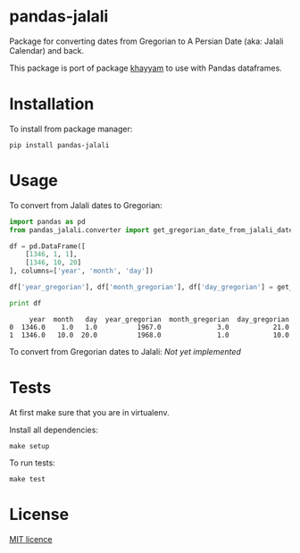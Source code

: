 # pandas-jalali

Package for converting dates from Gregorian to A Persian Date (aka: Jalali Calendar) and back.

This package is port of package [khayyam](https://github.com/pylover/khayyam) to use with Pandas dataframes.

# Installation

To install from package manager:

```
pip install pandas-jalali
```


# Usage

To convert from Jalali dates to Gregorian:

```python
import pandas as pd
from pandas_jalali.converter import get_gregorian_date_from_jalali_date

df = pd.DataFrame([
    [1346, 1, 1],
    [1346, 10, 20]
], columns=['year', 'month', 'day'])

df['year_gregorian'], df['month_gregorian'], df['day_gregorian'] = get_gregorian_date_from_jalali_date(df['year'], df['month'], df['day'])

print df
```

```
     year  month   day  year_gregorian  month_gregorian  day_gregorian
0  1346.0    1.0   1.0          1967.0              3.0           21.0
1  1346.0   10.0  20.0          1968.0              1.0           10.0

```

To convert from Gregorian dates to Jalali:
*Not yet implemented*

# Tests
At first make sure that you are in virtualenv.

Install all dependencies:
```
make setup
```
To run tests:
```
make test
```

# License
[MIT licence](./LICENSE)
